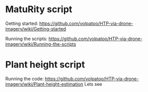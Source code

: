# MatuRity script

Getting started: https://github.com/volpatoo/HTP-via-drone-imagery/wiki/Getting-started

Running the scripts: https://github.com/volpatoo/HTP-via-drone-imagery/wiki/Running-the-scripts


# Plant height script

Running the code: <https://github.com/volpatoo/HTP-via-drone-imagery/wiki/Plant-height-estimation>
Lets see
